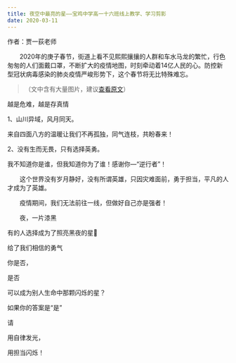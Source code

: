 ```yaml
---
title: 夜空中最亮的星——宝鸡中学高一十六班线上教学、学习剪影
date: 2020-03-11
---
```


作者：贾一荻老师

　　2020年的庚子春节，街道上看不见熙熙攘攘的人群和车水马龙的繁忙，行色匆匆的人们面戴口罩，不断扩大的疫情地图，时刻牵动着14亿人民的心。防控新型冠状病毒感染的肺炎疫情严峻形势下，这个春节将无比特殊难忘。

<!-- more -->

> （文中含有大量图片，建议[查看原文](https://www.meipian.cn/2sfiwzya)）

越是危难，越是存真情

1、山川异域，风月同天。

来自四面八方的温暖让我们不再孤独，同气连枝，共盼春来！

2、没有生而无畏，只有选择英勇。

我不知道你是谁，但我知道你为了谁！感谢你—“逆行者”！

　　这个世界没有岁月静好，没有所谓英雄，只因灾难面前，勇于担当，平凡的人才成为了英雄。

　　疫情期间，我们无法前往一线，但做好自己亦是强者！

　　夜，一片漆黑

有的人选择成为了照亮黑夜的星🌟

给了我们相信的勇气

你是否，

是否

可以成为别人生命中那颗闪烁的星？

如果你的答案是“是”

请

用自律发光，

用担当闪烁！